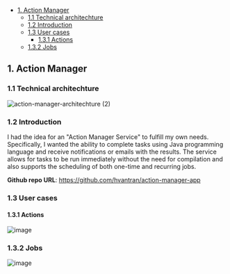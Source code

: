 <!-- TOC start (generated with https://github.com/derlin/bitdowntoc) -->

- [1. Action Manager](#1-action-manager)
   * [1.1 Technical architechture](#11-technical-architechture)
   * [1.2 Introduction](#12-introduction)
   * [1.3 User cases](#13-user-cases)
      + [1.3.1 Actions](#131-actions)
   * [1.3.2 Jobs](#132-jobs)

<!-- TOC end -->

<!-- TOC --><a name="1-action-manager"></a>
## 1. Action Manager

<!-- TOC --><a name="11-technical-architechture"></a>
### 1.1 Technical architechture

![action-manager-architechture (2)](https://github.com/hvantran/project-management/assets/17746024/092bbd23-82e7-4cb7-8fe4-354100fe111c)

<!-- TOC --><a name="12-introduction"></a>
### 1.2 Introduction

I had the idea for an "Action Manager Service" to fulfill my own needs. Specifically, I wanted the ability to complete tasks using Java programming language and receive notifications or emails with the results. The service allows for tasks to be run immediately without the need for compilation and also supports the scheduling of both one-time and recurring jobs.


**Github repo URL**: https://github.com/hvantran/action-manager-app

<!-- TOC --><a name="13-user-cases"></a>
### 1.3 User cases

<!-- TOC --><a name="131-actions"></a>
#### 1.3.1 Actions

![image](https://github.com/hvantran/project-management/assets/17746024/f09ab4ff-6acf-4055-8643-302545607b8d)

<!-- TOC --><a name="132-jobs"></a>
### 1.3.2 Jobs

![image](https://github.com/hvantran/project-management/assets/17746024/e8963478-1da0-4eda-bf40-f635ecb6fd93)

